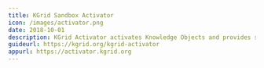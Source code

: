 ```yaml
---
title: KGrid Sandbox Activator
icon: /images/activator.png
date: 2018-10-01
description: KGrid Activator activates Knowledge Objects and provides services through REST API.
guideurl: https://kgrid.org/kgrid-activator
appurl: https://activator.kgrid.org
---
```

